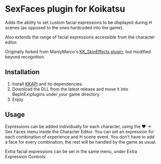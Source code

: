 # SexFaces plugin for Koikatsu
Adds the ability to set custom facial expressions to be displayed during H scenes (as opposed to the ones hardcoded into the game).

Also extends the range of facial expressions accessible from the character editor.

Originally forked from ManlyMarco's [KK_SkinEffects plugin](https://github.com/ManlyMarco/KK_SkinEffects), but modified beyond recognition.

## Installation
1. Install [KKAPI](https://github.com/ManlyMarco/KKAPI) and its dependencies.
1. Download the DLL from the latest release and move it into BepInEx\plugins under your game directory.
1. Enjoy

## Usage
Expressions can be added individually for each character, using the ❤ -> Sex Faces menu inside the Character Editor. You can set an expression for each combination of experience and H scene event. You don't have to add a face for every combination, the rest will be handled by the game as usual.

Extra facial expressions can be set in the same menu, under Extra Expression Controls.
